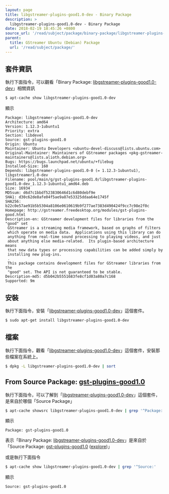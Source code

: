 ```yaml
---
layout: page
title: libgstreamer-plugins-good1.0-dev - Binary Package
description: >
  libgstreamer-plugins-good1.0-dev - Binary Package
date: 2018-02-19 18:45:26 +0800
source_url: '/read/subject/package/binary-package/libgstreamer-plugins-good1.0-dev/index.md'
parent:
  title: GStreamer Ubuntu (Debian) Package
  url: '/read/subject/package/'
---
```



## 套件資訊

執行下面指令，可以觀看「Binary Package: [libgstreamer-plugins-good1.0-dev](https://packages.ubuntu.com/artful/libgstreamer-plugins-good1.0-dev)」相關資訊

``` sh
$ apt-cache show libgstreamer-plugins-good1.0-dev
```

顯示

```
Package: libgstreamer-plugins-good1.0-dev
Architecture: amd64
Version: 1.12.3-1ubuntu1
Priority: extra
Section: libdevel
Source: gst-plugins-good1.0
Origin: Ubuntu
Maintainer: Ubuntu Developers <ubuntu-devel-discuss@lists.ubuntu.com>
Original-Maintainer: Maintainers of GStreamer packages <pkg-gstreamer-maintainers@lists.alioth.debian.org>
Bugs: https://bugs.launchpad.net/ubuntu/+filebug
Installed-Size: 160
Depends: libgstreamer-plugins-good1.0-0 (= 1.12.3-1ubuntu1), libgstreamer1.0-dev
Filename: pool/main/g/gst-plugins-good1.0/libgstreamer-plugins-good1.0-dev_1.12.3-1ubuntu1_amd64.deb
Size: 16934
MD5sum: d6d7c1bbdf523830646d1c6d80debf9e
SHA1: d30c62de8afe04f5ae9a87e53325ddaa64e1745f
SHA256: b22c0e57ae91b5b5304a8106e0610619b9f277ae7383d490424f9cc7c98e2f0c
Homepage: http://gstreamer.freedesktop.org/modules/gst-plugins-good.html
Description-en: GStreamer development files for libraries from the "good" set
 GStreamer is a streaming media framework, based on graphs of filters
 which operate on media data.  Applications using this library can do
 anything from real-time sound processing to playing videos, and just
 about anything else media-related.  Its plugin-based architecture means
 that new data types or processing capabilities can be added simply by
 installing new plug-ins.
 .
 This package contains development files for GStreamer libraries from the
 "good" set. The API is not guaranteed to be stable.
Description-md5: d5b042b5551683fe8cf1d03a80a7c168
Supported: 9m

```

## 安裝

執行下面指令，安裝「[libgstreamer-plugins-good1.0-dev](https://packages.ubuntu.com/artful/libgstreamer-plugins-good1.0-dev)」這個套件。

``` sh
$ sudo apt-get install libgstreamer-plugins-good1.0-dev
```

## 檔案

執行下面指令，觀看「[libgstreamer-plugins-good1.0-dev](https://packages.ubuntu.com/artful/libgstreamer-plugins-good1.0-dev)」這個套件，安裝那些檔案在系統上。

``` sh
$ dpkg -L libgstreamer-plugins-good1.0-dev | sort
```


## From Source Package: [gst-plugins-good1.0](/book-framework-gstreamer/read/subject/package/source-package/gst-plugins-good1.0)

執行下面指令，可以了解到「[libgstreamer-plugins-good1.0-dev](https://packages.ubuntu.com/artful/libgstreamer-plugins-good1.0-dev)」這個套件，是來自於哪個「Source Package」

``` sh
$ apt-cache showsrc libgstreamer-plugins-good1.0-dev | grep '^Package:'
```

顯示

```
Package: gst-plugins-good1.0
```
表示「Binary Package: [libgstreamer-plugins-good1.0-dev](https://packages.ubuntu.com/artful/libgstreamer-plugins-good1.0-dev)」是來自於「Source Package: [gst-plugins-good1.0](https://packages.ubuntu.com/source/artful/gst-plugins-good1.0) ([explore](/book-framework-gstreamer/read/subject/package/source-package/gst-plugins-good1.0))」

或是執行下面指令

``` sh
$ apt-cache show libgstreamer-plugins-good1.0-dev | grep '^Source:'
```

顯示

```
Source: gst-plugins-good1.0
```
